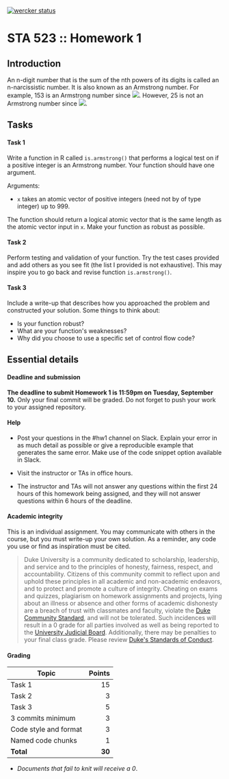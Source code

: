 [![wercker status](https://app.wercker.com/status/ffa0efd09e49fa4b00b5167721e72124/s/master "wercker status")](https://app.wercker.com/project/byKey/ffa0efd09e49fa4b00b5167721e72124)

# STA 523 :: Homework 1

## Introduction

An n-digit number that is the sum of the nth powers of its digits is called an n-narcissistic number. It is also known as an Armstrong number. For example,
153 is an Armstrong number since ![](https://latex.codecogs.com/gif.latex?1^3&space;&plus;&space;5^3&space;&plus;&space;3^3&space;=&space;153).
However, 25 is not an Armstrong number since ![](https://latex.codecogs.com/gif.latex?2^2&space;&plus;&space;5^2&space;\neq&space;25).

## Tasks

#### Task 1

Write a function in R called `is.armstrong()` that performs a logical test
on if a positive integer is an Armstrong number. Your function should have
one argument.

Arguments:
	
- `x` takes an atomic vector of positive integers 
	(need not by of type integer) up to 999.

The function should return a logical atomic vector that is the same length as 
the atomic vector input in `x`. Make your function as robust as possible.

#### Task 2

Perform testing and validation of your function. Try the test cases provided
and add others as you see fit (the list I provided is not exhaustive). This
may inspire you to go back and revise function `is.armstrong()`.

#### Task 3

Include a write-up that describes how you approached the problem and 
constructed your solution. Some things to think about:

- Is your function robust?
- What are your function's weaknesses?
- Why did you choose to use a specific set of control flow code?

## Essential details

#### Deadline and submission

**The deadline to submit Homework 1 is 11:59pm on Tuesday, September 10.** Only
your final commit will be graded. Do not forget to push your work to your
assigned repository.

#### Help

- Post your questions in the #hw1 channel on Slack. Explain your error in as
  much detail as possible or give a reproducible example that generates the
  same error. Make use of the code snippet option available in Slack.

- Visit the instructor or TAs in office hours.

- The instructor and TAs will not answer any questions within the first 24
  hours of this homework being assigned, and they will not answer questions
  within 6 hours of the deadline.

#### Academic integrity

This is an individual assignment. You may communicate with others in the
course, but you must write-up your own solution. As a reminder, any
code you use or find as inspiration must be cited.

>Duke University is a community dedicated to scholarship, leadership, and 
service and to the principles of honesty, fairness, respect, and accountability.
Citizens of this community commit to reflect upon and uphold these principles 
in all academic and non-academic endeavors, and to protect and promote a culture
of integrity. Cheating on exams and quizzes, plagiarism on homework assignments 
and projects, lying about an illness or absence and other forms of academic 
dishonesty are a breach of trust with classmates and faculty, violate the [Duke 
Community Standard](https://gradschool.duke.edu/academics/academic-policies-and-forms/standards-conduct/duke-community-standard),
and will not be tolerated. Such incidences will result in a 
0 grade for all parties involved as well as being reported to the [University 
Judicial Board](https://gradschool.duke.edu/academics/academic-policies-and-forms/standards-conduct/judicial-code-and-procedures). Additionally, there may be penalties to your final class grade. 
Please review [Duke's Standards of Conduct](https://gradschool.duke.edu/academics/academic-policies-and-forms/standards-conduct).

#### Grading

**Topic**|**Points**
---------|----------:|
Task 1 | 15
Task 2 |  3
Task 3 |  5
3 commits minimum | 3
Code style and format | 3
Named code chunks | 1
**Total**|**30**

- *Documents that fail to knit will receive a 0*.